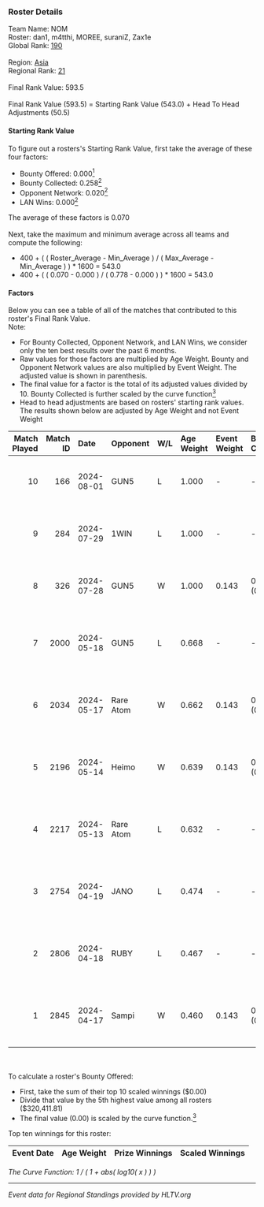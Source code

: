 ### Roster Details<br />
Team Name: NOM<br />
Roster: dan1, m4tthi, MOREE, suraniZ, Zax1e<br />
Global Rank: [190](../standings_global.md)<br />
<br />
Region: [Asia]( ../standings_asia.md)<br />
Regional Rank: [21]( ../standings_asia.md)<br />
<br />
Final Rank Value:  593.5<br />
<br />
Final Rank Value (593.5) = Starting Rank Value (543.0) + Head To Head Adjustments (50.5)<br />

#### Starting Rank Value<br />
To figure out a rosters's Starting Rank Value, first take the average of these four factors:<br />
- Bounty Offered: 0.000[<sup>1</sup>](#table2)
- Bounty Collected: 0.258[<sup>2</sup>](#table1)
- Opponent Network: 0.020[<sup>2</sup>](#table1)
- LAN Wins: 0.000[<sup>2</sup>](#table1)

The average of these factors is 0.070<br />
<br />
Next, take the maximum and minimum average across all teams and compute the following:<br />
- 400 + ( ( Roster_Average - Min_Average ) / ( Max_Average - Min_Average ) ) * 1600 = 543.0
- 400 + ( ( 0.070 - 0.000 ) / ( 0.778 - 0.000 ) ) * 1600 = 543.0


#### Factors<br />
Below you can see a table of all of the matches that contributed to this roster's Final Rank Value.<br />
Note:<br />

- For Bounty Collected, Opponent Network, and LAN Wins, we consider only the ten best results over the past 6 months.
- Raw values for those factors are multiplied by Age Weight. Bounty and Opponent Network values are also multiplied by Event Weight. The adjusted value is shown in parenthesis.
- The final value for a factor is the total of its adjusted values divided by 10. Bounty Collected is further scaled by the curve function[<sup>3</sup>](#curveFunction)
- Head to head adjustments are based on rosters' starting rank values. The results shown below are adjusted by Age Weight and not Event Weight
<span id="table1"></span><br />


| Match Played | Match ID | Date       | Opponent  | W/L | Age Weight | Event Weight | Bounty Collected | Opponent Network | LAN Wins  | H2H Adj. | Roster                               |
| -: | -: | :- | :- | :- | :- | :- | :- | :- | :- | -: | :- |
|           10 |      166 | 2024-08-01 | GUN5      | L   | 1.000      | -            | -                | -                | -         |    -5.42 | dan1, m4tthi, MOREE, suraniZ, Zax1e  |
|            9 |      284 | 2024-07-29 | 1WIN      | L   | 1.000      | -            | -                | -                | -         |    -2.82 | dan1, m4tthi, MOREE, suraniZ, Zax1e  |
|            8 |      326 | 2024-07-28 | GUN5      | W   | 1.000      | 0.143        | 0.072 (0.010)    | 0.550 (0.079)    | 0 (0.000) |    26.14 | dan1, m4tthi, MOREE, suraniZ, Zax1e  |
|            7 |     2000 | 2024-05-18 | GUN5      | L   | 0.668      | -            | -                | -                | -         |    -2.39 | dan1, hotd0g , m4tthi, meztal, MOREE |
|            6 |     2034 | 2024-05-17 | Rare Atom | W   | 0.662      | 0.143        | 0.009 (0.001)    | 0.464 (0.044)    | 0 (0.000) |    17.44 | dan1, hotd0g , m4tthi, meztal, MOREE |
|            5 |     2196 | 2024-05-14 | Heimo     | W   | 0.639      | 0.143        | 0.006 (0.001)    | 0.103 (0.009)    | 0 (0.000) |    13.87 | dan1, hotd0g , m4tthi, meztal, MOREE |
|            4 |     2217 | 2024-05-13 | Rare Atom | L   | 0.632      | -            | -                | -                | -         |    -2.71 | dan1, hotd0g , m4tthi, meztal, MOREE |
|            3 |     2754 | 2024-04-19 | JANO      | L   | 0.474      | -            | -                | -                | -         |    -4.88 | dan1, hotd0g , m4tthi, meztal, MOREE |
|            2 |     2806 | 2024-04-18 | RUBY      | L   | 0.467      | -            | -                | -                | -         |    -1.57 | dan1, hotd0g , m4tthi, meztal, MOREE |
|            1 |     2845 | 2024-04-17 | Sampi     | W   | 0.460      | 0.143        | 0.027 (0.002)    | 1.000 (0.066)    | 0 (0.000) |    12.88 | dan1, hotd0g , m4tthi, meztal, MOREE |

<br />
<span id="table2"></span><br />
To calculate a roster's Bounty Offered:<br />

- First, take the sum of their top 10 scaled winnings ($0.00)
- Divide that value by the 5th highest value among all rosters ($320,411.81)
- The final value (0.00) is scaled by the curve function.[<sup>3</sup>](#curveFunction)

Top ten winnings for this roster:<br />

| Event Date | Age Weight | Prize Winnings | Scaled Winnings |
| :- | -: | :- | :- |


<span id="curveFunction"></span>_The Curve Function: 1 / ( 1 + abs( log10( x ) ) )_<br />

---
_Event data for Regional Standings provided by HLTV.org_<br />
